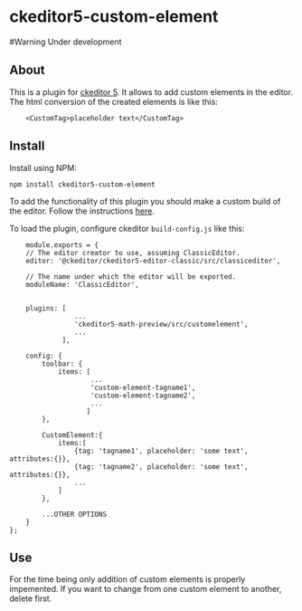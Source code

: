 # ckeditor5-custom-element
#Warning 
Under development

## About
This is a plugin for [ckeditor 5](https://github.com/ckeditor/ckeditor5). It allows to add custom elements in the editor. The html conversion of the created elements is like this:
```
	<CustomTag>placeholder text</CustomTag>
```

## Install
Install using NPM: 

`npm install ckeditor5-custom-element`

To add the functionality of this plugin you should make a custom build of the editor. Follow the instructions [here](https://docs.ckeditor.com/ckeditor5/latest/builds/guides/development/installing-plugins.html).

To load the plugin, configure ckeditor `build-config.js` like this:
```
    module.exports = {
	// The editor creator to use, assuming ClassicEditor.
	editor: '@ckeditor/ckeditor5-editor-classic/src/classiceditor',

	// The name under which the editor will be exported.
	moduleName: 'ClassicEditor',


	plugins: [
                ...
                'ckeditor5-math-preview/src/customelement',
                ...
	         ],

	config: {
		toolbar: {
			items: [
                    ...
                    'custom-element-tagname1',
					'custom-element-tagname2',
                    ...
			       ]
		},

		CustomElement:{
			items:[
				{tag: 'tagname1', placeholder: 'some text', attributes:{}},
				{tag: 'tagname2', placeholder: 'some text', attributes:{}},
				...
			]
		},

        ...OTHER OPTIONS
	}
};
```

## Use
For the time being only addition of custom elements is properly impemented. If you want to change from one custom element to another, delete first. 